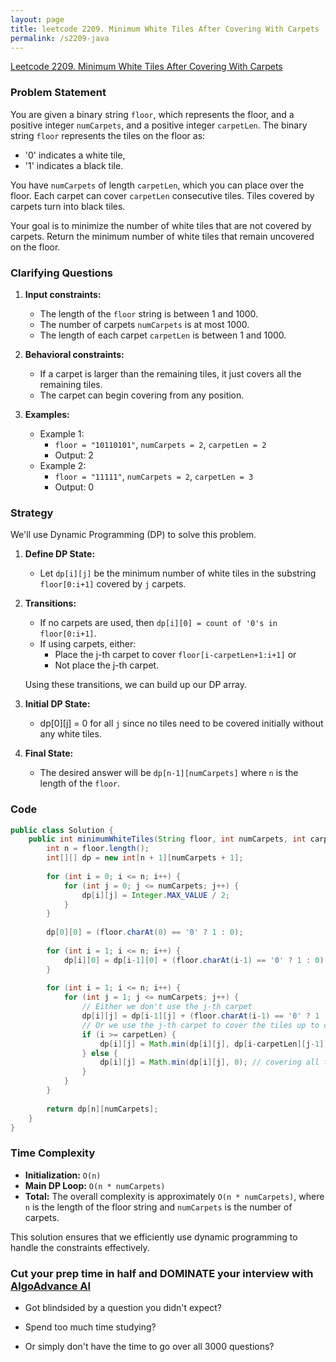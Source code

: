 ```yaml
---
layout: page
title: leetcode 2209. Minimum White Tiles After Covering With Carpets
permalink: /s2209-java
---
```

[Leetcode 2209. Minimum White Tiles After Covering With Carpets](https://algoadvance.github.io/algoadvance/l2209)
### Problem Statement

You are given a binary string `floor`, which represents the floor, and a positive integer `numCarpets`, and a positive integer `carpetLen`. The binary string `floor` represents the tiles on the floor as:
- '0' indicates a white tile,
- '1' indicates a black tile.

You have `numCarpets` of length `carpetLen`, which you can place over the floor. Each carpet can cover `carpetLen` consecutive tiles. Tiles covered by carpets turn into black tiles.

Your goal is to minimize the number of white tiles that are not covered by carpets. Return the minimum number of white tiles that remain uncovered on the floor.

### Clarifying Questions
1. **Input constraints:**
   - The length of the `floor` string is between 1 and 1000.
   - The number of carpets `numCarpets` is at most 1000.
   - The length of each carpet `carpetLen` is between 1 and 1000.

2. **Behavioral constraints:**
   - If a carpet is larger than the remaining tiles, it just covers all the remaining tiles.
   - The carpet can begin covering from any position.

3. **Examples:**
   - Example 1:
     - `floor = "10110101"`, `numCarpets = 2`, `carpetLen = 2`
     - Output: 2
   - Example 2:
     - `floor = "11111"`, `numCarpets = 2`, `carpetLen = 3`
     - Output: 0

### Strategy

We'll use Dynamic Programming (DP) to solve this problem.

1. **Define DP State:**
   - Let `dp[i][j]` be the minimum number of white tiles in the substring `floor[0:i+1]` covered by `j` carpets.

2. **Transitions:**
   - If no carpets are used, then `dp[i][0] = count of '0's in floor[0:i+1]`.
   - If using carpets, either:
     - Place the j-th carpet to cover `floor[i-carpetLen+1:i+1]` or 
     - Not place the j-th carpet.

   Using these transitions, we can build up our DP array.

3. **Initial DP State:**
   - dp[0][j] = 0 for all `j` since no tiles need to be covered initially without any white tiles.

4. **Final State:**
   - The desired answer will be `dp[n-1][numCarpets]` where `n` is the length of the `floor`.

### Code

```java
public class Solution {
    public int minimumWhiteTiles(String floor, int numCarpets, int carpetLen) {
        int n = floor.length();
        int[][] dp = new int[n + 1][numCarpets + 1];
        
        for (int i = 0; i <= n; i++) {
            for (int j = 0; j <= numCarpets; j++) {
                dp[i][j] = Integer.MAX_VALUE / 2;
            }
        }
        
        dp[0][0] = (floor.charAt(0) == '0' ? 1 : 0);
        
        for (int i = 1; i <= n; i++) {
            dp[i][0] = dp[i-1][0] + (floor.charAt(i-1) == '0' ? 1 : 0);
        }
        
        for (int i = 1; i <= n; i++) {
            for (int j = 1; j <= numCarpets; j++) {
                // Either we don't use the j-th carpet
                dp[i][j] = dp[i-1][j] + (floor.charAt(i-1) == '0' ? 1 : 0);
                // Or we use the j-th carpet to cover the tiles up to carpetLen
                if (i >= carpetLen) {
                    dp[i][j] = Math.min(dp[i][j], dp[i-carpetLen][j-1]);
                } else {
                    dp[i][j] = Math.min(dp[i][j], 0); // covering all tiles
                }
            }
        }
        
        return dp[n][numCarpets];
    }
}
```

### Time Complexity

- **Initialization:** `O(n)`
- **Main DP Loop:** `O(n * numCarpets)`
- **Total:** The overall complexity is approximately `O(n * numCarpets)`, where `n` is the length of the floor string and `numCarpets` is the number of carpets.

This solution ensures that we efficiently use dynamic programming to handle the constraints effectively.


### Cut your prep time in half and DOMINATE your interview with [AlgoAdvance AI](https://algoAdvance.com)

- Got blindsided by a question you didn't expect?

- Spend too much time studying?

- Or simply don't have the time to go over all 3000 questions?

